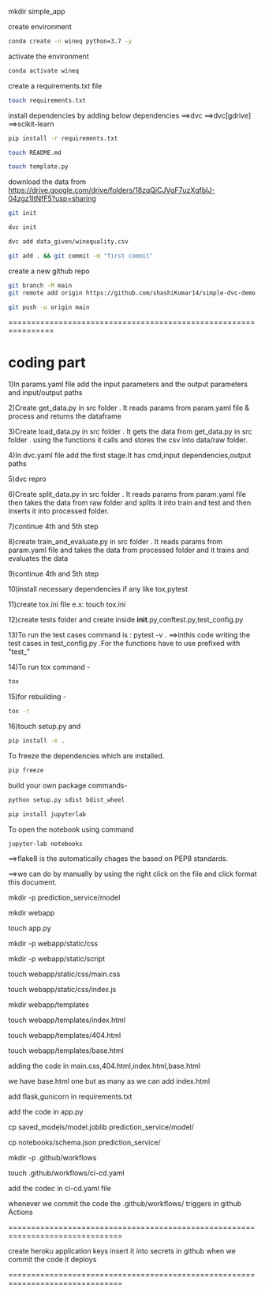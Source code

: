 mkdir simple_app

create environment

```bash
conda create -n wineq python=3.7 -y
```

activate the environment

```bash
conda activate wineq
```

create a requirements.txt file

```bash
touch requirements.txt
```

install dependencies by adding below dependencies
==>dvc
==>dvc[gdrive]
==>scikit-learn

```bash
pip install -r requirements.txt 
```

```bash
touch README.md
```

```bash
touch template.py
```


download the data from
https://drive.google.com/drive/folders/18zqQiCJVgF7uzXgfbIJ-04zgz1ItNfF5?usp=sharing


```bash
git init
```

```bash
dvc init
```

```bash
dvc add data_given/winequality.csv
```

```bash
git add . && git commit -m "first commit" 
```

create a new github repo
```bash
git branch -M main
git remote add origin https://github.com/shashiKumar14/simple-dvc-demo.git
```
```bash
git push -u origin main
```

================================================================

# coding part

1)In params.yaml file add the input parameters and the output parameters and input/output paths

2)Create get_data.py in src folder . It reads params from param.yaml file & process and returns the dataframe

3)Create load_data.py in src folder . It gets the data from get_data.py in src folder . using the functions it calls and stores the csv into data/raw folder.

4)In dvc.yaml file add the first stage.It has cmd,input dependencies,output paths

5)dvc repro

6)Create split_data.py in src folder . It reads params from param.yaml file then takes the data from raw folder and splits it into train and test and then inserts it into processed folder.

7)continue 4th and 5th step

8)create train_and_evaluate.py in src folder . It reads params from param.yaml file and takes the data from processed folder and it trains and evaluates the data 

9)continue 4th and 5th step

10)install necessary dependencies if any like tox,pytest

11)create tox.ini file e.x: touch tox.ini

12)create tests folder and create inside __init__.py,conftest.py,test_config.py 

13)To run the test cases command is : pytest -v .
==>inthis code writing the test cases in test_config.py .For the functions have to use  prefixed with "test_" 

14)To run tox command -
```bash
tox
```
15)for rebuilding -
```bash
tox -r
```

16)touch setup.py and 

```bash
pip install -e .
```

To freeze the dependencies which are installed.
```bash
pip freeze
```

build your own package commands-

```bash
python setup.py sdist bdist_wheel
```
```bash
pip install jupyterlab
```

To open the notebook using command
```bash
jupyter-lab notebooks
```

==>flake8 is the automatically chages the based on PEP8 standards.

==>we can do by manually by using the right click on the file and click format this document.

mkdir -p prediction_service/model

mkdir webapp

touch app.py

mkdir -p webapp/static/css

mkdir -p webapp/static/script

touch webapp/static/css/main.css

touch webapp/static/css/index.js

mkdir webapp/templates

touch webapp/templates/index.html

touch webapp/templates/404.html

touch webapp/templates/base.html

adding the code in main.css,404.html,index.html,base.html

we have base.html one but as many as we can  add index.html

add flask,gunicorn in requirements.txt

add the code in app.py

cp saved_models/model.joblib  prediction_service/model/

cp notebooks/schema.json prediction_service/

mkdir -p .github/workflows

touch .github/workflows/ci-cd.yaml

add the codec in ci-cd.yaml file

whenever we commit the code the .github/workflows/  triggers in github Actions

===============================================================================

create heroku application keys insert it into secrets in github
when we commit the code it deploys

===============================================================================

















